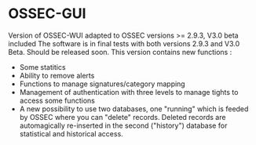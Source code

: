 # OSSEC-GUI
Version of OSSEC-WUI adapted to OSSEC versions >= 2.9.3, V3.0 beta included
The software is in final tests with both versions 2.9.3 and V3.0 Beta.
Should be released soon.
This version contains new functions :
- Some statitics
- Ability to remove alerts
- Functions to manage signatures/category mapping
- Management of authentication with three levels to manage tights to access some functions
- A new possibility to use two databases, one "running" which is feeded by OSSEC where you can "delete" records. Deleted records are automagically re-inserted in the second ("history") database for statistical and historical access.
